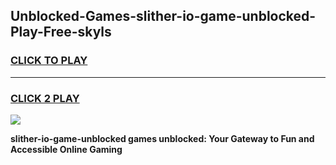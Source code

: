 
## Unblocked-Games-slither-io-game-unblocked-Play-Free-skyls
<h3>
<a href="https://premium76.site?title=slither-io-game-unblocked&ref=18A1">CLICK TO PLAY</a></h3>
<hr>

<h3>
<a href="https://premium76.site?title=slither-io-game-unblocked&ref=18A1">CLICK 2 PLAY</a>
  
</h3>

<a href="https://premium76.site?title=slither-io-game-unblocked&ref=18A1"><img src="https://clearcache.store/games.png"></a>


**slither-io-game-unblocked games unblocked: Your Gateway to Fun and Accessible Online Gaming**
